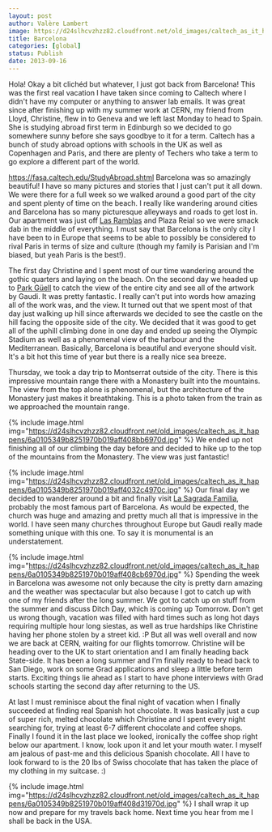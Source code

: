 ```yaml
---
layout: post
author: Valère Lambert
image: https://d24slhcvzhzz82.cloudfront.net/old_images/caltech_as_it_happens/6a0105349b8251970b019aff40303b970c.jpg
title: Barcelona 
categories: [global]
status: Publish
date: 2013-09-16
---
```


Hola!
Okay a bit clichéd but whatever, I just got back from Barcelona! This was the first real vacation I have taken since coming to Caltech where I didn't have my computer or anything to answer lab emails. It was great since after finishing up with my summer work at CERN, my friend from Lloyd, Christine, flew in to Geneva and we left last Monday to head to Spain. She is studying abroad first term in Edinburgh so we decided to go somewhere sunny before she says goodbye to it for a term. Caltech has a bunch of study abroad options with schools in the UK as well as Copenhagen and Paris, and there are plenty of Techers who take a term to go explore a different part of the world.

https://fasa.caltech.edu/StudyAbroad.shtml
Barcelona was so amazingly beautiful! I have so many pictures and stories that I just can't put it all down. We were there for a full week so we walked around a good part of the city and spent plenty of time on the beach. I really like wandering around cities and Barcelona has so many picturesque alleyways and roads to get lost in. Our apartment was just off <a class="zem_slink" href="https://maps.google.com/maps?ll=41.3813888889,2.17305555556&amp;spn=0.01,0.01&amp;q=41.3813888889,2.17305555556 (La%20Rambla%2C%20Barcelona)&amp;t=h" rel="geolocation" target="_blank" title="La Rambla, Barcelona">Las Ramblas</a> and Plaza Reial so we were smack dab in the middle of everything. I must say that Barcelona is the only city I have been to in Europe that seems to be able to possibly be considered to rival Paris in terms of size and culture (though my family is Parisian and I'm biased, but yeah Paris is the best!).

The first day Christine and I spent most of our time wandering around the gothic quarters and laying on the beach. On the second day we headed up to <a class="zem_slink" href="https://maps.google.com/maps?ll=41.4136111111,2.15277777778&amp;spn=0.005,0.005&amp;q=41.4136111111,2.15277777778 (Park%20G%C3%BCell)&amp;t=h" rel="geolocation" target="_blank" title="Park Güell">Park Güell</a> to catch the view of the entire city and see all of the artwork by Gaudi. It was pretty fantastic. I really can't put into words how amazing all of the work was, and the view. 
It turned out that we spent most of that day just walking up hill since afterwards we decided to see the castle on the hill facing the opposite side of the city. We decided that it was good to get all of the uphill climbing done in one day and ended up seeing the Olympic Stadium as well as a phenomenal view of the harbour and the Mediterranean. Basically, Barcelona is beautiful and everyone should visit. It's a bit hot this time of year but there is a really nice sea breeze.

Thursday, we took a day trip to Montserrat outside of the city. There is this impressive mountain range there with a Monastery built into the mountains. The view from the top alone is phenomenal, but the architecture of the Monastery just makes it breathtaking. This is a photo taken from the train as we approached the mountain range.


{% include image.html img="https://d24slhcvzhzz82.cloudfront.net/old_images/caltech_as_it_happens/6a0105349b8251970b019aff408bb6970d.jpg" %}
We ended up not finishing all of our climbing the day before and decided to hike up to the top of the mountains from the Monastery. The view was just fantastic!


{% include image.html img="https://d24slhcvzhzz82.cloudfront.net/old_images/caltech_as_it_happens/6a0105349b8251970b019aff4032c4970c.jpg" %}
Our final day we decided to wanderer around a bit and finally visit <a class="zem_slink" href="https://maps.google.com/maps?ll=41.4036111111,2.17444444444&amp;spn=0.01,0.01&amp;q=41.4036111111,2.17444444444 (Sagrada%20Fam%C3%ADlia)&amp;t=h" rel="geolocation" target="_blank" title="Sagrada Família">La Sagrada Familia</a>, probably the most famous part of Barcelona. As would be expected, the church was huge and amazing and pretty much all that is impressive in the world. I have seen many churches throughout Europe but Gaudi really made something unique with this one. To say it is monumental is an understatement.


{% include image.html img="https://d24slhcvzhzz82.cloudfront.net/old_images/caltech_as_it_happens/6a0105349b8251970b019aff408cb6970d.jpg" %}
Spending the week in Barcelona was awesome not only because the city is pretty darn amazing and the weather was spectacular but also because I got to catch up with one of my friends after the long summer. We got to catch up on stuff from the summer and discuss Ditch Day, which is coming up Tomorrow. Don't get us wrong though, vacation was filled with hard times such as long hot days requiring multiple hour long siestas, as well as true hardships like Christine having her phone stolen by a street kid. :P
But all was well overall and now we are back at CERN, waiting for our flights tomorrow. Christine will be heading over to the UK to start orientation and I am finally heading back State-side. It has been a long summer and I'm finally ready to head back to San Diego, work on some Grad applications and sleep a little before term starts. Exciting things lie ahead as I start to have phone interviews with Grad schools starting the second day after returning to the US.

At last I must reminisce about the final night of vacation when I finally succeeded at finding real Spanish hot chocolate. It was basically just a cup of super rich, melted chocolate which Christine and I spent every night searching for, trying at least 6-7 different chocolate and coffee shops. Finally I found it in the last place we looked, ironically the coffee shop right below our apartment. I know, look upon it and let your mouth water. I myself am jealous of past-me and this delicious Spanish chocolate. All I have to look forward to is the 20 lbs of Swiss chocolate that has taken the place of my clothing in my suitcase. :)


{% include image.html img="https://d24slhcvzhzz82.cloudfront.net/old_images/caltech_as_it_happens/6a0105349b8251970b019aff408d31970d.jpg" %}
I shall wrap it up now and prepare for my travels back home. Next time you hear from me I shall be back in the USA.

